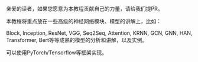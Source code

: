 亲爱的读者，如果您愿意为本教程贡献自己的力量，请给我们提PR。

本教程将重点放在一些高级的神经网络模块、模型的讲解上，比如：

Block, Inception, ResNet, VGG, Seq2Seq, Attention, KRNN, GCN, GNN, HAN, Transformer, Bert等等成熟的模型的分析和讲解，以及实例。

可以使用PyTorch/Tensorflow等框架实现。
